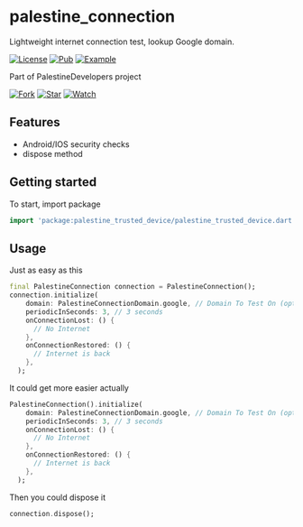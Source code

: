 # palestine_connection

Lightweight internet connection test, lookup Google domain.

[![License](https://img.shields.io/github/license/msayed-net/PalestineDevelopers)](https://github.com/msayed-net/PalestineDevelopers)
[![Pub](https://img.shields.io/badge/Palestine%20Trusted%20Device-pub-blue)](https://pub.dev/packages/palestine_trusted_device)
[![Example](https://img.shields.io/badge/Example-Ex-success)](https://pub.dev/packages/palestine_trusted_device#-example-tab-)

Part of PalestineDevelopers project

[![Fork](https://img.shields.io/github/forks/msayed-net/PalestineDevelopers?style=social)](https://github.com/msayed-net/PalestineDevelopers)
[![Star](https://img.shields.io/github/stars/msayed-net/PalestineDevelopers?style=social)](https://github.com/msayed-net/PalestineDevelopers)
[![Watch](https://img.shields.io/github/watchers/msayed-net/PalestineDevelopers?style=social)](https://github.com/msayed-net/PalestineDevelopers)  

## Features

* Android/IOS security checks
* dispose method

## Getting started

To start, import package

```dart
import 'package:palestine_trusted_device/palestine_trusted_device.dart';
```

## Usage

Just as easy as this

```dart
final PalestineConnection connection = PalestineConnection();
connection.initialize(
    domain: PalestineConnectionDomain.google, // Domain To Test On (optional)
    periodicInSeconds: 3, // 3 seconds
    onConnectionLost: () {
      // No Internet
    },
    onConnectionRestored: () {
      // Internet is back
    },
  );
```

It could get more easier actually

```dart
PalestineConnection().initialize(
    domain: PalestineConnectionDomain.google, // Domain To Test On (optional)
    periodicInSeconds: 3, // 3 seconds
    onConnectionLost: () {
      // No Internet
    },
    onConnectionRestored: () {
      // Internet is back
    },
  );
```

Then you could dispose it

```dart
connection.dispose();
```

